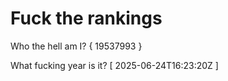 # Fuck the rankings

Who the hell am I?
{ 19537993 }

What fucking year is it?
[ 2025-06-24T16:23:20Z ]
